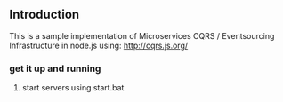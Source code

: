 ## Introduction

This is a sample implementation of Microservices CQRS / Eventsourcing Infrastructure in node.js using:
http://cqrs.js.org/

### get it up and running
        
1.  start servers using 
start.bat
